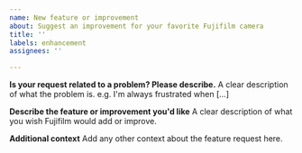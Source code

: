 ```yaml
---
name: New feature or improvement
about: Suggest an improvement for your favorite Fujifilm camera
title: ''
labels: enhancement
assignees: ''

---
```


**Is your request related to a problem? Please describe.**
A clear description of what the problem is. 
e.g. I'm always frustrated when [...]

**Describe the feature or improvement you'd like**
A clear description of what you wish Fujifilm would add or improve.

**Additional context**
Add any other context about the feature request here.
